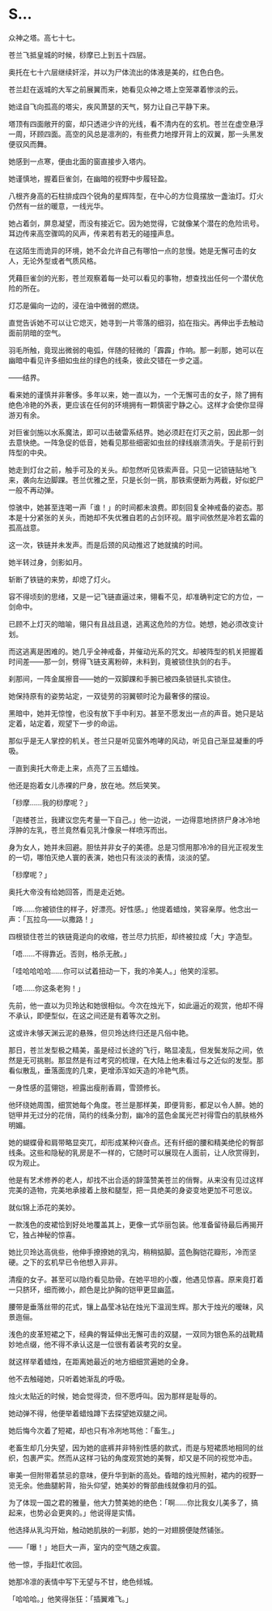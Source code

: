 # S…

众神之塔。高七十七。

苍兰飞抵皇城的时候，桫摩已上到五十四层。

奥托在七十六层继续奸淫，并以为尸体流出的体液是美的，红色白色。

苍兰赶在返城的大军之前展翼而来，她看见众神之塔上空笼罩着惨淡的云。

她迳自飞向孤高的塔尖，疾风萧瑟的天气，努力让自己平静下来。

塔顶有四面敞开的窗，却只透进少许的光线，看不清内在的玄机。苍兰在虚空悬浮一周，环顾四面。高空的风总是凛冽的，有些费力地撑开背上的双翼，那一头黑发便驭风而舞。

她感到一点寒，便由北面的窗直接步入塔内。

她谨慎地，握着巨雀剑，在幽暗的视野中步履轻盈。

八根齐身高的石柱排成四个锐角的星辉阵型，在中心的方位竟摆放一盏油灯。灯火仍然有一丝的暖意，一线光华。

她占着剑，屏息凝望，而没有接近它。因为她觉得，它就像某个潜在的危险讯号。耳边传来高空骤鸣的风声，传来若有若无的碰撞声息。

在这陌生而诡异的环境，她不会允许自己有哪怕一点的怠慢。她是无懈可击的女人，无论外型或者气质风格。

凭藉巨雀剑的光影，苍兰观察着每一处可以看见的事物，想查找出任何一个潜伏危险的所在。

灯芯是偏向一边的，浸在油中微弱的燃烧。

直觉告诉她不可以让它熄灭，她寻到一片零落的细羽，掐在指尖。再伸出手去触动面前阴暗的空气。

羽毛所触，竟现出微弱的电弧，伴随的轻微的「霹霹」作响。那一刹那，她可以在幽暗中看见许多细如虫丝的绿色的线条，彼此交错在一步之遥。

——结界。

看来她的谨慎并非奢侈。多年以来，她一直以为，一个无懈可击的女子，除了拥有绝色冷艳的外表，更应该在任何的环境拥有一颗慎密宁静之心。这样才会使你显得游刃有余。

对巨雀剑施以水系魔法，即可以击破雷系结界。她必须赶在灯灭之前，因此那一剑去意快绝。一阵急促的低音，她看见那些细密如虫丝的绿线崩溃消失。于是前行到阵型的中央。

她走到灯台之前，触手可及的关头。却忽然听见铁索声音。只见一记锁链贴地飞来，袭向左边脚踝。苍兰优雅之至，只是长剑一挑，那铁索便断为两截，好似蛇尸一般不再动弹。

惊骇中，她甚至连喝一声「谁！」的时间都未浪费。即刻回复全神戒备的姿态。那本是十分紧张的关头，而她却不失优雅自若的占剑环视。眉宇间依然是冷若玄霜的孤高战意。

这一次，铁链并未发声。而是后颈的风动推迟了她就擒的时间。

她半转过身，剑影如月。

斩断了铁链的来势，却熄了灯火。

容不得顷刻的思绪，又是一记飞链直逼过来，翎看不见，却准确判定它的方位，一剑命中。

已顾不上灯灭的暗喻，翎只有且战且退，逃离这危险的方位。她想，她必须改变计划。

而这逃离是困难的。她几乎全神戒备，并催动光系的咒文。却被阵型的机关把握着时间差——那一剑，劈得飞链支离粉碎，未料到，竟被锁住执剑的右手。

刹那间，一阵金属擦音——她的一双脚踝和手腕已被四条锁链扎实锁住。

她保持原有的姿势站定，一双徒劳的羽翼顿时沦为最奢侈的摆设。

黑暗中，她并无惊惶，也没有放下手中利刃。甚至不愿发出一点的声音。她只是站定着，站定着，观望下一步的命运。

那似乎是无人掌控的机关。苍兰只是听见窗外咆哮的风动，听见自己渐显凝重的呼吸。

一直到奥托大帝走上来，点亮了三五蜡烛。

他还是抱着女儿赤裸的尸身，放在地。然后笑笑。

「桫摩……我的桫摩呢？」

「迦楼苍兰，我建议您先考量一下自己。」他一边说，一边得意地挤挤尸身冰冷地浮肿的左乳，苍兰竟然看见乳汁像泉一样喷泻而出。

身为女人，她并未回避。胆怯并非女子的美德。总是习惯用那冷冷的目光正视发生的一切，哪怕灭绝人寰的表演，她也只有淡淡的表情，淡淡的望。

「桫摩呢？」

奥托大帝没有给她回答，而是走近她。

「哗……你被锁住的样子，好漂亮。好性感。」他提着蜡烛，笑容亲厚。他念出一声：「瓦拉乌——以撒路！」

四根锁住苍兰的铁链竟逆向的收缩，苍兰尽力抗拒，却终被拉成「大」字造型。

「唔……不得靠近。否则，格杀无赦。」

「哇哈哈哈哈……你可以试着扭动一下，我的冷美人。」他笑的淫邪。

「唔……你这条老狗！」

先前，他一直以为贝玲达和她很相似。今次在烛光下，如此逼近的观赏，他却不得不承认，即便型似，在这之间还是有着等次之别。

这或许未够天渊云泥的悬殊，但贝玲达终归还是凡俗中艳。

那日，苍兰发型极之精美，虽是经过长途的飞行，略显凌乱，但发鬓发际之间，依然是无可挑剔。那显然是有过考究的梳理，在大陆上他未看过与之近似的发型。那看似散乱，垂落面庞的几束，更增添浑如天造的冷艳气质。

一身性感的蓝翎铠，袒露出瘦削香肩，雪颈修长。

他环绕她周围，细赏她每个角度。苍兰是那样美，即便背影，都足以令人醉。她的铠甲并无过分的花俏，简约的线条分割，幽冷的蓝色金属光芒衬得雪白的肌肤格外明媚。

她的蝴蝶骨和肩带略显突兀，却形成某种兴奋点。还有纤细的腰和精美绝伦的臀部线条。这些和隐秘的乳房是不一样的，它随时可以展现在人面前，让人欣赏得到，叹为观止。

他是有艺术修养的老人，却找不出合适的辞藻赞美苍兰的俏臀。从来没有见过这样完美的造物，完美地承接着上肢和腿型，把一具绝美的身姿变地更加不可思议。

就似锦上添花的美妙。

一款浅色的皮裙恰到好处地覆盖其上，更像一式华丽包装。他准备留待最后再揭开它，独占神秘的惊喜。

她比贝玲达高佻些，他伸手撩撩她的乳沟，稍稍掂脚。蓝色胸铠花瓣形，冷而坚硬。之下的玄机早已令他想入非非。

清瘦的女子。甚至可以隐约看见肋骨。在她平坦的小腹，他遇见惊喜。原来竟打着一只脐环，细而微小，颜色是比护胸的铠甲更显幽蓝。

腰带是垂落丝带的花式，镶上晶莹冰钻在烛光下温润生辉。那大于烛光的暧昧，风景迤俪。

浅色的皮革短裙之下，经典的臀延伸出无懈可击的双腿，一双同为银色系的战靴精妙地点缀，他不得不承认这是一位很有着装考究的女皇。

就这样举着蜡烛，在距离她最近的地方细细赏遍她的全身。

他不去触碰她，只听着她渐乱的呼吸。

烛火太贴近的时候，她会觉得烫，但不愿呼叫。因为那样是耻辱的。

她动弹不得，他便举着蜡烛蹲下去探望她双腿之间。

她后悔今次着了短裙，却也只有冷冽地骂他：「畜生。」

老畜生却几分失望，因为她的底裤并非特别性感的款式，而是与短裙质地相同的丝织，包裹严实。然而从这样刁钻的角度观赏她的美臀，却又是不同的视觉冲击。

审美一但附带着禁忌的意味，便升华到新的高处。昏暗的烛光照射，裙内的视野一览无余。他曲腿躬背，抬头仰望，她美妙的臀部曲线就像初月的弧。

为了体现一国之君的雅量，他大力赞美她的绝色：「啊……你比我女儿美多了，搞起来，也势必会更爽的。」他说得是实情。

他选择从乳沟开始，触动她肌肤的一刹那，她的一对翅膀便陡然铺张。

——「曝！」地巨大一声，室内的空气随之疾震。

他一惊，手指赶忙收回。

她那冷凛的表情中写下无望与不甘，绝色倾城。

「哈哈哈。」他笑得张狂：「插翼难飞。」

